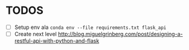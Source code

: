 

TODOS
====

- [ ] Setup env ala `conda env --file requirements.txt flask_api`
- [ ] Create next level http://blog.miguelgrinberg.com/post/designing-a-restful-api-with-python-and-flask